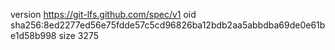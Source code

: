 version https://git-lfs.github.com/spec/v1
oid sha256:8ed2277ed56e75fdde57c5cd96826ba12bdb2aa5abbdba69de0e61be1d58b998
size 3275
